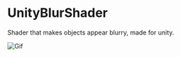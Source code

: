 # UnityBlurShader
Shader that makes objects appear blurry, made for unity.

![Gif](https://user-images.githubusercontent.com/44032886/105422192-5ea7de00-5c54-11eb-99a0-bac87bd3b45b.gif)

